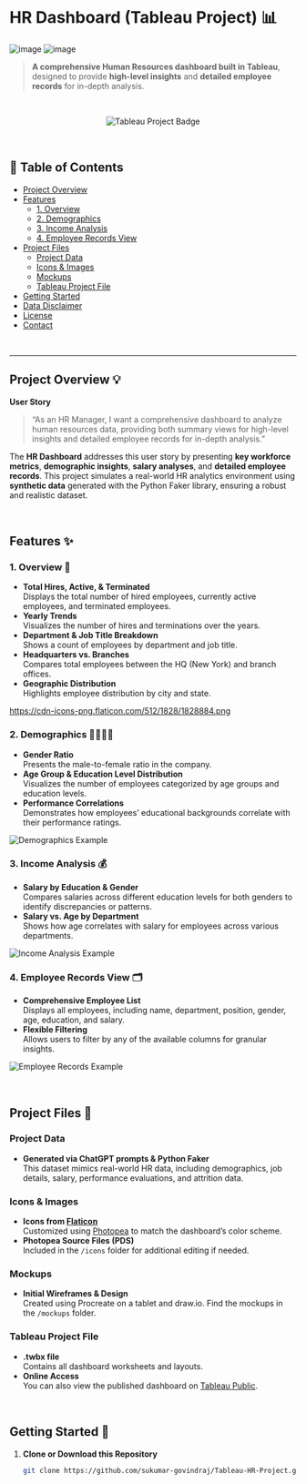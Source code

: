# HR Dashboard (Tableau Project) :bar_chart:
![image](https://github.com/user-attachments/assets/7ac2b63f-5080-4055-9de2-d6151c5a4845)
![image](https://github.com/user-attachments/assets/a3e7accb-7e50-44d7-9a57-bbdc260b266f)


> **A comprehensive Human Resources dashboard built in Tableau**, designed to provide **high-level insights** and **detailed employee records** for in-depth analysis.

<br/>

<p align="center">
  <img src="[https://public.tableau.com/app/profile/sukumar.govindaraj/viz/HRDashboard_17422342195960/HRSummary]" alt="Tableau Project Badge"/>
</p>

<br/>

## :bookmark_tabs: Table of Contents
- [Project Overview](#project-overview)
- [Features](#features)
  - [1. Overview](#1-overview)
  - [2. Demographics](#2-demographics)
  - [3. Income Analysis](#3-income-analysis)
  - [4. Employee Records View](#4-employee-records-view)
- [Project Files](#project-files)
  - [Project Data](#project-data)
  - [Icons & Images](#icons--images)
  - [Mockups](#mockups)
  - [Tableau Project File](#tableau-project-file)
- [Getting Started](#getting-started)
- [Data Disclaimer](#data-disclaimer)
- [License](#license)
- [Contact](#contact)

<br/>

---

## Project Overview :bulb:

**User Story**  
> “As an HR Manager, I want a comprehensive dashboard to analyze human resources data, providing both summary views for high-level insights and detailed employee records for in-depth analysis.”

The **HR Dashboard** addresses this user story by presenting **key workforce metrics**, **demographic insights**, **salary analyses**, and **detailed employee records**. This project simulates a real-world HR analytics environment using **synthetic data** generated with the Python Faker library, ensuring a robust and realistic dataset.

<br/>

## Features :sparkles:

### 1. Overview :eyes:
- **Total Hires, Active, & Terminated**  
  Displays the total number of hired employees, currently active employees, and terminated employees.
- **Yearly Trends**  
  Visualizes the number of hires and terminations over the years.
- **Department & Job Title Breakdown**  
  Shows a count of employees by department and job title.
- **Headquarters vs. Branches**  
  Compares total employees between the HQ (New York) and branch offices.
- **Geographic Distribution**  
  Highlights employee distribution by city and state.

https://cdn-icons-png.flaticon.com/512/1828/1828884.png

### 2. Demographics :family_man_woman_girl_boy:
- **Gender Ratio**  
  Presents the male-to-female ratio in the company.
- **Age Group & Education Level Distribution**  
  Visualizes the number of employees categorized by age groups and education levels.
- **Performance Correlations**  
  Demonstrates how employees’ educational backgrounds correlate with their performance ratings.

![Demographics Example](./mockups/DemographicsMockup.png)

### 3. Income Analysis :moneybag:
- **Salary by Education & Gender**  
  Compares salaries across different education levels for both genders to identify discrepancies or patterns.
- **Salary vs. Age by Department**  
  Shows how age correlates with salary for employees across various departments.

![Income Analysis Example](./mockups/IncomeMockup.png)

### 4. Employee Records View :card_index_dividers:
- **Comprehensive Employee List**  
  Displays all employees, including name, department, position, gender, age, education, and salary.
- **Flexible Filtering**  
  Allows users to filter by any of the available columns for granular insights.

![Employee Records Example](./mockups/EmployeeRecordsMockup.png)

<br/>

## Project Files :open_file_folder:

### Project Data
- **Generated via ChatGPT prompts & Python Faker**  
  This dataset mimics real-world HR data, including demographics, job details, salary, performance evaluations, and attrition data.

### Icons & Images
- **Icons from [Flaticon](https://www.flaticon.com/)**  
  Customized using [Photopea](https://www.photopea.com/) to match the dashboard’s color scheme.
- **Photopea Source Files (PDS)**  
  Included in the `/icons` folder for additional editing if needed.

### Mockups
- **Initial Wireframes & Design**  
  Created using Procreate on a tablet and draw.io. Find the mockups in the `/mockups` folder.

### Tableau Project File
- **.twbx file**  
  Contains all dashboard worksheets and layouts.  
- **Online Access**  
  You can also view the published dashboard on [Tableau Public](https://public.tableau.com/app/profile/sukumar.govindaraj/viz/HRDashboard_17422342195960/HRSummary).

<br/>

## Getting Started :rocket:

1. **Clone or Download this Repository**  
   ```bash
   git clone https://github.com/sukumar-govindraj/Tableau-HR-Project.git
